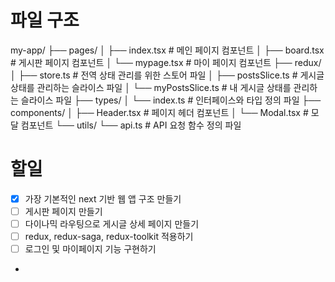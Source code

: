# 파일 구조

my-app/
├── pages/
│ ├── index.tsx # 메인 페이지 컴포넌트
│ ├── board.tsx # 게시판 페이지 컴포넌트
│ └── mypage.tsx # 마이 페이지 컴포넌트
├── redux/
│ ├── store.ts # 전역 상태 관리를 위한 스토어 파일
│ ├── postsSlice.ts # 게시글 상태를 관리하는 슬라이스 파일
│ └── myPostsSlice.ts # 내 게시글 상태를 관리하는 슬라이스 파일
├── types/
│ └── index.ts # 인터페이스와 타입 정의 파일
├── components/
│ ├── Header.tsx # 페이지 헤더 컴포넌트
│ └── Modal.tsx # 모달 컴포넌트
└── utils/
└── api.ts # API 요청 함수 정의 파일

# 할일

- [x] 가장 기본적인 next 기반 웹 앱 구조 만들기
- [ ] 게시판 페이지 만들기
- [ ] 다이나믹 라우팅으로 게시글 상세 페이지 만들기
- [ ] redux, redux-saga, redux-toolkit 적용하기
- [ ] 로그인 및 마이페이지 기능 구현하기
-
